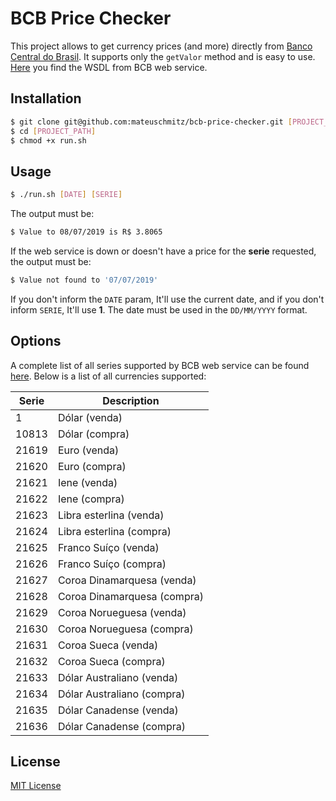 # BCB Price Checker

This project allows to get currency prices (and more) directly from [Banco Central do Brasil](https://www.bcb.gov.br). It supports only the `getValor` method and is easy to use. [Here](https://github.com/mateuschmitz/bcb-price-checker/blob/master/docs/FachadaWSSGS.wsdl) you find the WSDL from BCB web service.

## Installation
```bash
$ git clone git@github.com:mateuschmitz/bcb-price-checker.git [PROJECT_PATH]
$ cd [PROJECT_PATH]
$ chmod +x run.sh
```

## Usage

```bash
$ ./run.sh [DATE] [SERIE]
```

The output must be:

```bash
$ Value to 08/07/2019 is R$ 3.8065
```

If the web service is down or doesn't have a price for the **serie** requested, the output must be:

```bash
$ Value not found to '07/07/2019'
```

If you don't inform the `DATE` param, It'll use the current date, and if you don't inform `SERIE`, It'll use **1**. The date must be used in the `DD/MM/YYYY` format.

## Options
A complete list of all series supported by BCB web service can be found [here](https://github.com/mateuschmitz/bcb-price-checker/blob/master/docs/series.txt). Below is a list of all currencies supported:

| Serie | Description |
|-------|-------------|
|     1 | Dólar (venda) |
| 10813 | Dólar (compra) |
| 21619 | Euro (venda) |
| 21620 | Euro (compra) |
| 21621 | Iene (venda) |
| 21622 | Iene (compra) |
| 21623 | Libra esterlina (venda) |
| 21624 | Libra esterlina (compra) |
| 21625 | Franco Suíço (venda) |
| 21626 | Franco Suíço (compra) |
| 21627 | Coroa Dinamarquesa (venda) |
| 21628 | Coroa Dinamarquesa (compra) |
| 21629 | Coroa Norueguesa (venda) |
| 21630 | Coroa Norueguesa (compra) |
| 21631 | Coroa Sueca (venda) |
| 21632 | Coroa Sueca (compra) |
| 21633 | Dólar Australiano (venda) |
| 21634 | Dólar Australiano (compra) |
| 21635 | Dólar Canadense (venda) |
| 21636 | Dólar Canadense (compra) |

## License 

[MIT License](https://opensource.org/licenses/MIT)
